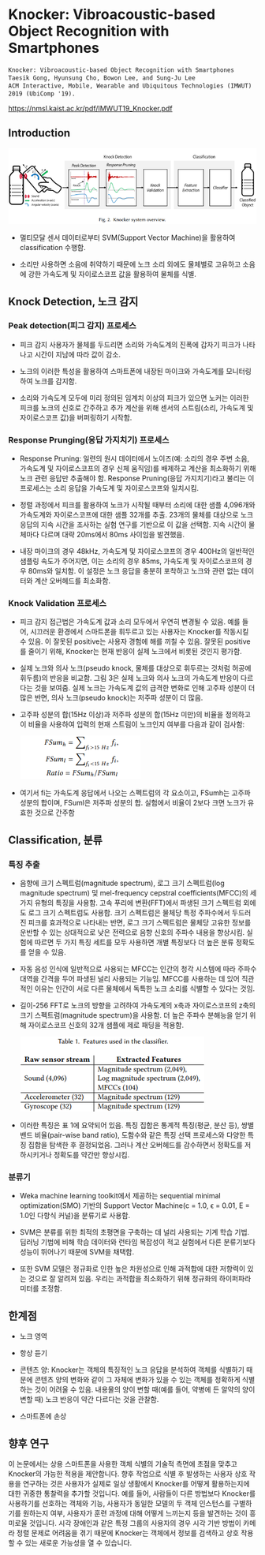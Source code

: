 # Knocker: Vibroacoustic-based Object Recognition with Smartphones

~~~
Knocker: Vibroacoustic-based Object Recognition with Smartphones
Taesik Gong, Hyunsung Cho, Bowon Lee, and Sung-Ju Lee
ACM Interactive, Mobile, Wearable and Ubiquitous Technologies (IMWUT) 2019 (UbiComp '19).
~~~
https://nmsl.kaist.ac.kr/pdf/IMWUT19_Knocker.pdf

## Introduction

![Knocker_Overview](/Knocker_img/Knocker_system_overview.PNG)  

- 멀티모달 센서 데이터로부터 SVM(Support Vector Machine)을 활용하여 classification 수행함.

- 소리만 사용하면 소음에 취약하기 때문에 노크 소리 외에도 물체별로 고유하고 소음에 강한 가속도계 및 자이로스코프 값을 활용하여 물체를 식별.

## Knock Detection, 노크 감지
### Peak detection(피그 감지) 프로세스
- 피크 감지 사용자가 물체를 두드리면 소리와 가속도계의 진폭에 갑자기 피크가 나타나고 시간이 지남에 따라 값이 감소. 

- 노크의 이러한 특성을 활용하여 스마트폰에 내장된 마이크와 가속도계를 모니터링하여 노크를 감지함. 

- 소리와 가속도계 모두에 미리 정의된 임계치 이상의 피크가 있으면 노커는 이러한 피크를 노크의 신호로 간주하고 추가 계산을 위해 센서의 스트림(소리, 가속도계 및 자이로스코프 값)을 버퍼링하기 시작함.

### Response Prunging(응답 가지치기) 프로세스
- Response Pruning: 일련의 원시 데이터에서 노이즈(예: 소리의 경우 주변 소음, 가속도계 및 자이로스코프의 경우 신체 움직임)를 배제하고 계산을 최소화하기 위해 노크 관련 응답만 추출해야 함. Response Pruning(응답 가지치기)라고 불리는 이 프로세스는 소리 응답을 가속도계 및 자이로스코프와 일치시킴.

- 정렬 과정에서 피크를 활용하여 노크가 시작될 때부터 소리에 대한 샘플 4,096개와 가속도계와 자이로스코프에 대한 샘플 32개를 추출. 23개의 물체를 대상으로 노크 응답의 지속 시간을 조사하는 실험 연구를 기반으로 이 값을 선택함. 지속 시간이 물체마다 다르며 대략 20ms에서 80ms 사이임을 발견했음.

- 내장 마이크의 경우 48kHz, 가속도계 및 자이로스코프의 경우 400Hz의 일반적인 샘플링 속도가 주어지면, 이는 소리의 경우 85ms, 가속도계 및 자이로스코프의 경우 80ms와 일치함. 이 설정은 노크 응답을 충분히 포착하고 노크와 관련 없는 데이터와 계산 오버헤드를 최소화함.


### Knock Validation 프로세스
- 피크 감지 접근법은 가속도계 값과 소리 모두에서 우연히 변경될 수 있음. 예를 들어, 시끄러운 환경에서 스마트폰을 휘두르고 있는 사용자는 Knocker를 작동시킬 수 있음. 이 잘못된 positive는 사용자 경험에 해를 끼칠 수 있음. 잘못된 positive를 줄이기 위해, Knocker는 현재 반응이 실제 노크에서 비롯된 것인지 평가함.  

- 실제 노크와 의사 노크(pseudo knock, 물체를 대상으로 휘두르는 것처럼 허공에 휘두름)의 반응을 비교함. 그림 3은 실제 노크와 의사 노크의 가속도계 반응이 다르다는 것을 보여줌. 실제 노크는 가속도계 값의 급격한 변화로 인해 고주파 성분이 더 많은 반면, 의사 노크(pseudo knock)는 저주파 성분이 더 많음.

- 고주파 성분의 합(15Hz 이상)과 저주파 성분의 합(15Hz 미만)의 비율을 정의하고 이 비율을 사용하여 입력의 현재 스트림이 노크인지 여부를 다음과 같이 검사함:

    ![Knocker_Formula](/Knocker_img/Knocker_Formula.PNG)  

- 여기서 fi는 가속도계 응답에서 나오는 스펙트럼의 각 요소이고, FSumh는 고주파 성분의 합이며, FSuml은 저주파 성분의 합. 실험에서 비율이 2보다 크면 노크가 유효한 것으로 간주함

## Classification, 분류
### 특징 추출
- 음향에 크기 스펙트럼(magnitude spectrum), 로그 크기 스펙트럼(log magnitude spectrum) 및  mel-frequency cepstral coefficients(MFCC)의 세 가지 유형의 특징을 사용함. 고속 푸리에 변환(FFT)에서 파생된 크기 스펙트럼 외에도 로그 크기 스펙트럼도 사용함. 크기 스펙트럼은 물체당 특정 주파수에서 두드러진 피크를 효과적으로 나타내는 반면, 로그 크기 스펙트럼은 물체당 고유한 정보를 운반할 수 있는 상대적으로 낮은 전력으로 음향 신호의 주파수 내용을 향상시킴. 실험에 따르면 두 가지 특징 세트를 모두 사용하면 개별 특징보다 더 높은 분류 정확도를 얻을 수 있음.

- 자동 음성 인식에 일반적으로 사용되는 MFCC는 인간의 청각 시스템에 따라 주파수 대역을 간격을 두어 파생된 널리 사용되는 기능임. MFCC를 사용하는 데 있어 직관적인 이유는 인간이 서로 다른 물체에서 독특한 노크 소리를 식별할 수 있다는 것임.

- 길이-256 FFT로 노크의 방향을 고려하여 가속도계의 x축과 자이로스코프의 z축의 크기 스펙트럼(magnitude spectrum)을 사용함. 더 높은 주파수 분해능을 얻기 위해 자이로스코프 신호의 32개 샘플에 제로 패딩을 적용함. 

    ![Knocker_Table1](/Knocker_img/Knocker_Table1.PNG)  

- 이러한 특징은 표 1에 요약되어 있음. 특징 집합은 통계적 특징(평균, 분산 등), 쌍별 밴드 비율(pair-wise band ratio), 도함수와 같은 특징 선택 프로세스와 다양한 특징 집합을 탐색한 후 결정되었음. 그러나 계산 오버헤드를 감수하면서 정확도를 저하시키거나 정확도를 약간만 향상시킴.

### 분류기
- Weka machine learning toolkit에서 제공하는 sequential minimal optimization(SMO) 기반의 Support Vector Machine(c = 1.0, ϵ = 0.01, E = 1.0인 다항식 커널)을 분류기로 사용함.

- SVM은 분류를 위한 최적의 초평면을 구축하는 데 널리 사용되는 기계 학습 기법. 딥러닝 기법에 비해 학습 데이터와 런타임 복잡성이 적고 실험에서 다른 분류기보다 성능이 뛰어나기 때문에 SVM을 채택함. 

- 또한 SVM 모델은 정규화로 인한 높은 차원성으로 인해 과적합에 대한 저항력이 있는 것으로 잘 알려져 있음. 우리는 과적합을 최소화하기 위해 정규화의 하이퍼파라미터를 조정함.

## 한계점
- 노크 영역

- 항상 듣기

- 콘텐츠 양: Knocker는 객체의 특징적인 노크 응답을 분석하여 객체를 식별하기 때문에 콘텐츠 양의 변화와 같이 그 자체에 변화가 있을 수 있는 객체를 정확하게 식별하는 것이 어려울 수 있음. 내용물의 양이 변할 때(예를 들어, 약병에 든 알약의 양이 변할 때) 노크 반응이 약간 다르다는 것을 관찰함.

- 스마트폰에 손상

## 향후 연구
이 논문에서는 상용 스마트폰을 사용한 객체 식별의 기술적 측면에 초점을 맞추고 Knocker의 가능한 적용을 제안합니다. 향후 작업으로 식별 후 발생하는 사용자 상호 작용을 연구하는 것은 사용자가 실제로 일상 생활에서 Knocker를 어떻게 활용하는지에 대한 귀중한 통찰력을 추가할 것입니다. 예를 들어, 사람들이 다른 방법보다 Knocker를 사용하기를 선호하는 객체와 기능, 사용자가 동일한 모델의 두 객체 인스턴스를 구별하기를 원하는지 여부, 사용자가 훈련 과정에 대해 어떻게 느끼는지 등을 발견하는 것이 흥미로울 것입니다. 시각 장애인과 같은 특정 그룹의 사용자의 경우 시각 기반 방법이 카메라 정렬 문제로 어려움을 겪기 때문에 Knocker는 객체에서 정보를 검색하고 상호 작용할 수 있는 새로운 가능성을 열 수 있습니다.

